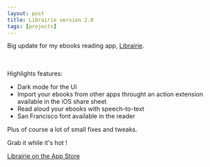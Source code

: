 ```yaml
---
layout: post
title: Librairie version 2.8
tags: [projects]
---
```


Big update for my ebooks reading app, [Librairie](http://librairie.cubesoft.fr).

<br>
<br>
Highlights features:

- Dark mode for the UI 
- Import your ebooks from other apps throught an action extension available in the iOS share sheet
- Read aloud your ebooks with speech-to-text
- San Francisco font available in the reader

Plus of course a lot of small fixes and tweaks.

Grab it while it's hot !

[Librairie on the App Store](https://itunes.apple.com/us/app/librairie-ebook-cloud-reader/id742022507?l=fr&ls=1&mt=8)